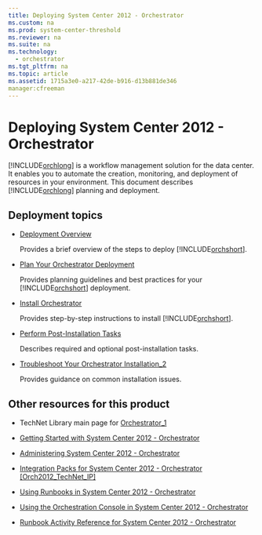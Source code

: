 ```yaml
---
title: Deploying System Center 2012 - Orchestrator
ms.custom: na
ms.prod: system-center-threshold
ms.reviewer: na
ms.suite: na
ms.technology: 
  - orchestrator
ms.tgt_pltfrm: na
ms.topic: article
ms.assetid: 1715a3e0-a217-42de-b916-d13b881de346
manager:cfreeman
---
```

# Deploying System Center 2012 - Orchestrator
[!INCLUDE[orchlong](../../orch/deploy/includes/orchlong_md.md)] is a workflow management solution for the data center. It enables you to automate the creation, monitoring, and deployment of resources in your environment. This document describes [!INCLUDE[orchlong](../../orch/deploy/includes/orchlong_md.md)] planning and deployment.  
  
## Deployment topics  
  
-   [Deployment Overview](../../orch/deploy/Deployment-Overview.md)  
  
    Provides a brief overview of the steps to deploy [!INCLUDE[orchshort](../../om/manage/includes/orchshort_md.md)].  
  
-   [Plan Your Orchestrator Deployment](../../orch/deploy/Plan-Your-Orchestrator-Deployment.md)  
  
    Provides planning guidelines and best practices for your [!INCLUDE[orchshort](../../om/manage/includes/orchshort_md.md)] deployment.  
  
-   [Install Orchestrator](../../orch/deploy/Install-Orchestrator.md)  
  
    Provides step\-by\-step instructions to install [!INCLUDE[orchshort](../../om/manage/includes/orchshort_md.md)].  
  
-   [Perform Post-Installation Tasks](../../orch/deploy/Perform-Post-Installation-Tasks.md)  
  
    Describes required and optional post\-installation tasks.  
  
-   [Troubleshoot Your Orchestrator Installation_2](../../orch/deploy/Troubleshoot-Your-Orchestrator-Installation_2.md)  
  
    Provides guidance on common installation issues.  
  
## Other resources for this product  
  
-   TechNet Library main page for [Orchestrator_1](../Topic/Orchestrator_1.md)  
  
-   [Getting Started with System Center 2012 - Orchestrator](../../orch/getstarted/Getting-Started-with-System-Center-2012---Orchestrator.md)  
  
-   [Administering System Center 2012 - Orchestrator](../../orch/manage/Administering-System-Center-2012---Orchestrator.md)  
  
-   [Integration Packs for System Center 2012 \- Orchestrator \[Orch2012\_TechNet\_IP\]](assetId:///e6aff353-c364-4852-bfb7-9088407a7bd9)  
  
-   [Using Runbooks in System Center 2012 - Orchestrator](../../orch/manage/Using-Runbooks-in-System-Center-2012---Orchestrator.md)  
  
-   [Using the Orchestration Console in System Center 2012 - Orchestrator](../../orch/manage/Using-the-Orchestration-Console-in-System-Center-2012---Orchestrator.md)  
  
-   [Runbook Activity Reference for System Center 2012 - Orchestrator](../../orch/reference/Runbook-Activity-Reference-for-System-Center-2012---Orchestrator.md)  
  
